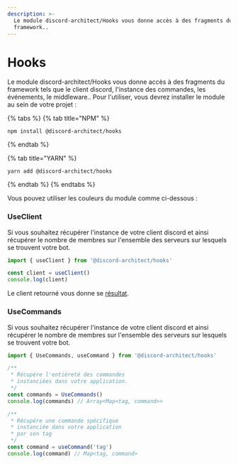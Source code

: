```yaml
---
description: >-
  Le module discord-architect/Hooks vous donne accès à des fragments du
  framework..
---
```


# Hooks

Le module discord-architect/Hooks vous donne accès à des fragments du framework tels que le client discord, l'instance des commandes, les événements, le middleware.. Pour l'utiliser, vous devrez installer le module au sein de votre projet :

{% tabs %}
{% tab title="NPM" %}
```text
npm install @discord-architect/hooks
```
{% endtab %}

{% tab title="YARN" %}
```
yarn add @discord-architect/hooks
```
{% endtab %}
{% endtabs %}

Vous pouvez utiliser les couleurs du module comme ci-dessous :

### UseClient

Si vous souhaitez récupérer l'instance de votre client discord et ainsi récupérer le nombre de membres sur l'ensemble des serveurs sur lesquels se trouvent votre bot.

```typescript
import { useClient } from '@discord-architect/hooks'

const client = useClient()
console.log(client)
```

Le client retourné vous donne se [résultat](https://discord.js.org/#/docs/main/stable/class/Client).

### UseCommands

Si vous souhaitez récupérer l'instance de votre client discord et ainsi récupérer le nombre de membres sur l'ensemble des serveurs sur lesquels se trouvent votre bot.

```typescript
import { UseCommands, useCommand } from '@discord-architect/hooks'

/**
 * Récupére l'entièreté des commandes
 * instanciées dans votre application.
 */
const commands = UseCommands()
console.log(commands) // Array<Map<tag, command>>

/**
 * Récupére une commande spécifique
 * instanciée dans votre application
 * par son tag
 */
const command = useCommand('tag')
console.log(command) // Map<tag, command>
```

